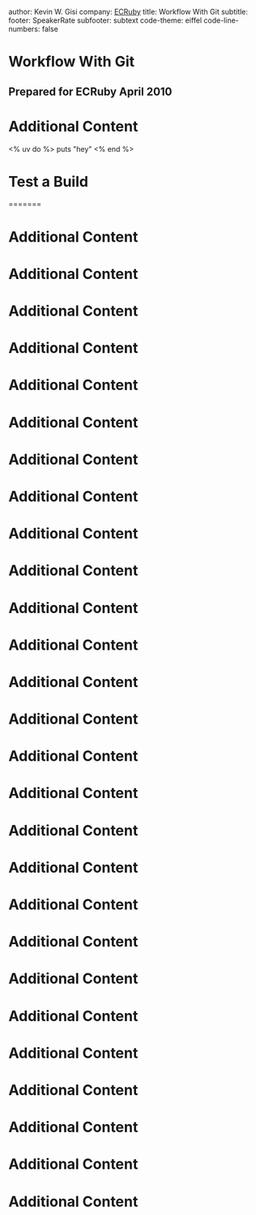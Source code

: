 author: Kevin W. Gisi
company: <a href='http://ecruby.org'>ECRuby</a>
title: Workflow With Git
subtitle:
footer: SpeakerRate
subfooter: subtext
code-theme: eiffel
code-line-numbers: false


# Workflow With Git
## Prepared for ECRuby April 2010

# Additional Content
<% uv do %>
puts "hey"
<% end %>

# Test a Build
=======
# Additional Content

# Additional Content
# Additional Content
# Additional Content
# Additional Content
# Additional Content
# Additional Content
# Additional Content
# Additional Content
# Additional Content
# Additional Content
# Additional Content
# Additional Content
# Additional Content
# Additional Content
# Additional Content
# Additional Content
# Additional Content
# Additional Content
# Additional Content
# Additional Content
# Additional Content
# Additional Content
# Additional Content
# Additional Content
# Additional Content
# Additional Content
